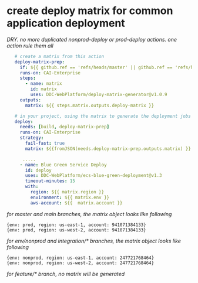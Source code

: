 # create deploy matrix for common application deployment

_DRY. no more duplicated nonprod-deploy or prod-deploy actions. one action rule them all_

```yaml
   # create a matrix from this action
   deploy-matrix-prep:
     if: ${{ github.ref == 'refs/heads/master' || github.ref == 'refs/heads/main' || github.ref == 'refs/heads/env/nonprod' || startsWith(github.ref, 'refs/heads/integration') }}
     runs-on: CAI-Enterprise
     steps:
       - name: matrix
         id: matrix
         uses: DDC-WebPlatform/deploy-matrix-generator@v1.0.9
     outputs:
       matrix: ${{ steps.matrix.outputs.deploy-matrix }}

   # in your project, using the matrix to generate the deployment jobs dynamically 
   deploy:
     needs: [build, deploy-matrix-prep]
     runs-on: CAI-Enterprise
     strategy:
       fail-fast: true
       matrix: ${{fromJSON(needs.deploy-matrix-prep.outputs.matrix) }}

      .....
     - name: Blue Green Service Deploy
       id: deploy
       uses: DDC-WebPlatform/ecs-blue-green-deployment@v1.3
       timeout-minutes: 15
       with:
         region: ${{ matrix.region }}
         environment: ${{ matrix.env }}
         aws-account: ${{  matrix.account }}
```


_for master and main branches, the matrix object looks like following_
```
{env: prod, region: us-east-1, account: 941071384133}
{env: prod, region: us-west-2, account: 941071384133}
```

_for env/nonprod and integration/* branches, the matrix object looks like following_
```
{env: nonprod, region: us-east-1, account: 247721768464}
{env: nonprod, region: us-west-2, account: 247721768464}
```

_for feature/* branch, no matrix will be generated_
